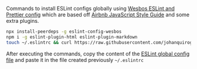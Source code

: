 Commands to install ESLint configs globally using [Wesbos ESLint and Prettier config](https://github.com/wesbos/eslint-config-wesbos) which are based off [Airbnb JavaScript Style Guide](https://github.com/airbnb/javascript) and some extra plugins.

```bash
npx install-peerdeps -g eslint-config-wesbos
npm i -g eslint-plugin-html eslint-plugin-markdown
touch ~/.eslintrc && curl https://raw.githubusercontent.com/johanquiroga/dotfiles/master/.eslintrc >> ~/.eslintrc
```

After executing the commands, copy the content of the [ESLint global config file](./.eslintrc) and paste it in the file created previously `~/.eslintrc`
